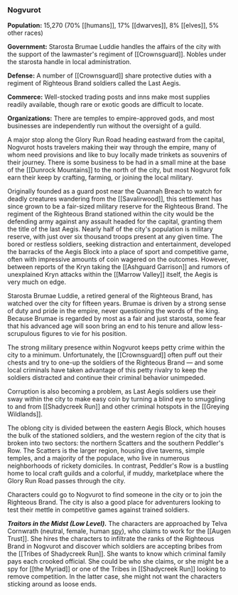 ### Nogvurot

**Population:** 15,270 (70% [[humans]], 17% [[dwarves]], 8% [[elves]], 5% other races)

**Government:** Starosta Brumae Luddie handles the affairs of the city with the support of the lawmaster's regiment of [[Crownsguard]]. Nobles under the starosta handle in local administration.

**Defense:** A number of [[Crownsguard]] share protective duties with a regiment of Righteous Brand soldiers called the Last Aegis.

**Commerce:** Well-stocked trading posts and inns make most supplies readily available, though rare or exotic goods are difficult to locate.

**Organizations:** There are temples to empire-approved gods, and most businesses are independently run without the oversight of a guild.

A major stop along the Glory Run Road heading eastward from the capital, Nogvurot hosts travelers making their way through the empire, many of whom need provisions and like to buy locally made trinkets as souvenirs of their journey. There is some business to be had in a small mine at the base of the [[Dunrock Mountains]] to the north of the city, but most Nogvurot folk earn their keep by crafting, farming, or joining the local military.

Originally founded as a guard post near the Quannah Breach to watch for deadly creatures wandering from the [[Savalirwood]], this settlement has since grown to be a fair-sized military reserve for the Righteous Brand. The regiment of the Righteous Brand stationed within the city would be the defending army against any assault headed for the capital, granting them the title of the last Aegis. Nearly half of the city's population is military reserve, with just over six thousand troops present at any given time. The bored or restless soldiers, seeking distraction and entertainment, developed the barracks of the Aegis Block into a place of sport and competitive game, often with impressive amounts of coin wagered on the outcomes. However, between reports of the Kryn taking the [[Ashguard Garrison]] and rumors of unexplained Kryn attacks within the [[Marrow Valley]] itself, the Aegis is very much on edge.

Starosta Brumae Luddie, a retired general of the Righteous Brand, has watched over the city for fifteen years. Brumae is driven by a strong sense of duty and pride in the empire, never questioning the words of the king. Because Brumae is regarded by most as a fair and just starosta, some fear that his advanced age will soon bring an end to his tenure and allow less-scrupulous figures to vie for his position.

The strong military presence within Nogvurot keeps petty crime within the city to a minimum. Unfortunately, the [[Crownsguard]] often puff out their chests and try to one-up the soldiers of the Righteous Brand — and some local criminals have taken advantage of this petty rivalry to keep the soldiers distracted and continue their criminal behavior unimpeded.

Corruption is also becoming a problem, as Last Aegis soldiers use their sway within the city to make easy coin by turning a blind eye to smuggling to and from [[Shadycreek Run]] and other criminal hotspots in the [[Greying Wildlands]].

The oblong city is divided between the eastern Aegis Block, which houses the bulk of the stationed soldiers, and the western region of the city that is broken into two sectors: the northern Scatters and the southern Peddler's Row. The Scatters is the larger region, housing dive taverns, simple temples, and a majority of the populace, who live in numerous neighborhoods of rickety domiciles. In contrast, Peddler's Row is a bustling home to local craft guilds and a colorful, if muddy, marketplace where the Glory Run Road passes through the city.

Characters could go to Nogvurot to find someone in the city or to join the Righteous Brand. The city is also a good place for adventurers looking to test their mettle in competitive games against trained soldiers.

_**Traitors in the Midst (Low Level).**_ The characters are approached by Telva Cornwrath (neutral, female, human [spy](https://www.dndbeyond.com/monsters/spy)), who claims to work for the [[Augen Trust]]. She hires the characters to infiltrate the ranks of the Righteous Brand in Nogvurot and discover which soldiers are accepting bribes from the [[Tribes of Shadycreek Run]]. She wants to know which criminal family pays each crooked official. She could be who she claims, or she might be a spy for [[the Myriad]] or one of the Tribes in [[Shadycreek Run]] looking to remove competition. In the latter case, she might not want the characters sticking around as loose ends.